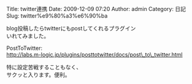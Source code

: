 Title: twitter連携
Date: 2009-12-09 07:20
Author: admin
Category: 日記
Slug: twitter%e9%80%a3%e6%90%ba

blog投稿したらtwitterにもpostしてくれるプラグイン  
いれてみました。

PostToTwitter:  
http://labs.m-logic.jp/plugins/posttotwitter/docs/post\_to\_twitter.html

特に設定苦戦することもなく、  
サクッと入ります。便利。
